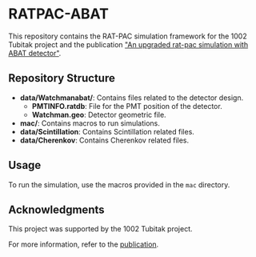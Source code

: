 # RATPAC-ABAT

This repository contains the RAT-PAC simulation framework for the 1002 Tubitak project and the publication ["An upgraded rat-pac simulation with ABAT detector"](https://iopscience.iop.org/article/10.1088/1748-0221/19/04/P04027/meta).

## Repository Structure

- **data/Watchmanabat/**: Contains files related to the detector design.
  - **PMTINFO.ratdb**: File for the PMT position of the detector.
  - **Watchman.geo**: Detector geometric file.
- **mac/**: Contains macros to run simulations.
- **data/Scintillation**: Contains Scintillation related files.
- **data/Cherenkov**: Contains Cherenkov related files.

## Usage

To run the simulation, use the macros provided in the `mac` directory.


## Acknowledgments

This project was supported by the 1002 Tubitak project.

For more information, refer to the [publication](https://iopscience.iop.org/article/10.1088/1748-0221/19/04/P04027/meta).


